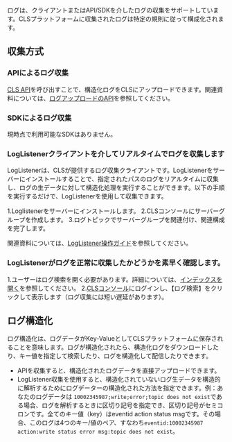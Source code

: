 ログは、クライアントまたはAPI/SDKを介したログの収集をサポートしています。CLSプラットフォームに収集されたログは特定の規則に従って構成化されます。

## 収集方式

### APIによるログ収集
[CLS API](https://cloud.tencent.com/document/product/614/12445)を呼び出すことで、構造化ログをCLSにアップロードできます。関連資料については、[ログアップロードのAPI](https://cloud.tencent.com/document/product/614/16873)を参照してください。

### SDKによるログ収集
現時点で利用可能なSDKはありません。

### LogListenerクライアントを介してリアルタイムでログを収集します

LogListenerは、CLSが提供するログ収集クライアントです。LogListenerをサーバーにインストールすることで、指定されたパスのログをリアルタイムに収集し、ログの生データに対して構造化処理を実行することができます。以下の手順を実行するだけで、LogListenerを使用して収集できます。

1.Loglistenerをサーバーにインストールします。
2.CLSコンソールにサーバーグループを作成します。
3.ログトピックでサーバーグループを関連付け、関連構成を完了します。

関連資料については、[LogListener操作ガイド](https://cloud.tencent.com/document/product/614/17414)を参照してください。

### LogListenerがログを正常に収集したかどうかを素早く確認します。
1.ユーザーはログ検索を開く必要があります。詳細については、[インデックスを開く](https://cloud.tencent.com/document/product/614/16981)を参照してください。
2.[CLSコンソール](https://console.cloud.tencent.com/cls)にログインし、【ログ検索】をクリックして表示します（ログ収集には短い遅延があります）。

## ログ構造化

ログ構造化は、ログデータがKey-ValueとしてCLSプラットフォームに保存されることを意味します。ログが構造化されたら、構造化ログをダウンロードしたり、キー値を指定して検索したり、ログを構造化して配信したりできます。

- APIを収集すると、構造化されたログデータを直接アップロードできます。
- LogListener収集を使用すると、構造化されていないログ生データを構造的に解析するためにログデーターの構造化された方法を指定できます。例：あなたのログデータは `10002345987;write;error;topic does not exist`である場合、ログを解析するときに区切り記号を指定でき、区切り記号がセミコロンです。全てのキー値（key）はeventid action status msgです。その場合、このログは4つのキー/値のペア、すなわち`eventid:10002345987 action:write status error msg:topic does not exist`。

